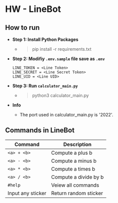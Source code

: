 # HW - LineBot

## How to run
* **Step 1: Install Python Packages**
    * > pip install -r requirements.txt
* **Step 2: Modifiy `.env.sample` file save as `.env`**
    ```
    LINE_TOKEN = <Line Token>
    LINE_SECRET = <Line Secret Token>
    LINE_UID = <Line UID>
    ```
* **Step 3: Run `calculator_main.py`**
    * > python3 calculator_main.py

* **Info**
   * The port used in calculator_main.py is '2022'.
    

## Commands in LineBot
| Command | Description|
|---|---|
|`<a> + <b>`|Compute a plus b|
|`<a> - <b>`|Compute a minus b|
|`<a> * <b>`|Compute a times b|
|`<a> / <b>`|Compute a divide by b|
|`#help`| Veiew all commands|
|Input any sticker| Return random sticker|
